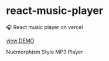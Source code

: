 # react-music-player
🎧 React music player on vercel

[view DEMO](https://nuesic.vercel.app/)

Nuemorphism Style MP3 Player

